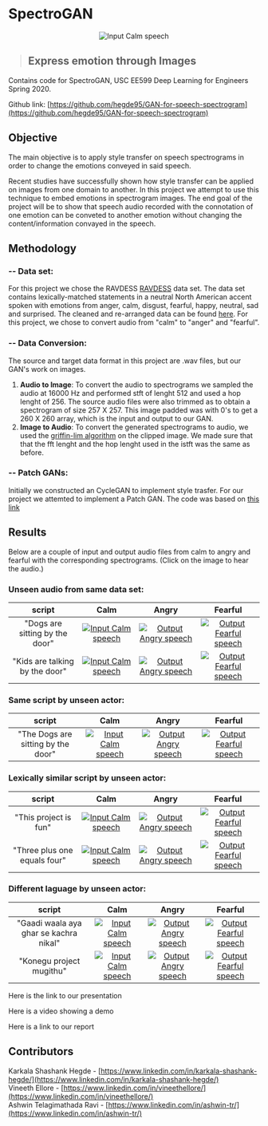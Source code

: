 # SpectroGAN
<p align="center">
    <img src="/GAN-for-speech-spectrogram/results/calm_orig1.jpg" alt="Input Calm speech"/>
</p>

>## Express emotion through Images


Contains code for SpectroGAN, USC EE599 Deep Learning for Engineers Spring 2020.

Github link: [https://github.com/hegde95/GAN-for-speech-spectrogram](https://github.com/hegde95/GAN-for-speech-spectrogram) <br/>



## Objective <br />
The main objective is to apply style transfer on speech spectrograms in order to change the emotions conveyed in said speech.<br/>

Recent studies have successfully shown how style transfer can be applied on images from one domain to another. In this project we attempt to use this technique to embed emotions in spectrogram images. The end goal of the project will be to show that speech audio recorded with the connotation of one emotion can be conveted to another emotion without changing the content/information convayed in the speech. <br />


## Methodology <br/>
### -- Data set: <br/>
For this project we chose the RAVDESS [RAVDESS](https://zenodo.org/record/1188976#.Xq-sIvJKg5k) data set. The data set contains lexically-matched statements in a neutral North American accent spoken with emotions from anger, calm, disgust, fearful, happy, neutral, sad and surprised. The cleaned and re-arranged data can be found [here](https://drive.google.com/drive/folders/12o5dMpEHqxIb8Qm9yHZB0s9at2lw3KPM?usp=sharing). For this project, we chose to convert audio from "calm" to "anger" and "fearful". 
<br />
### -- Data Conversion: <br/>
The source and target data format in this project are .wav files, but our GAN's work on images. 
1. **Audio to Image**: To convert the audio to spectrograms we sampled the audio at 16000 Hz and performed stft of lenght 512 and used a hop lenght of 256. The source audio files were also trimmed as to obtain a spectrogram of size 257 X 257. This image padded was with 0's to get a 260 X 260 array, which is the input and output to our GAN.
2. **Image to Audio**: To convert the generated spectrograms to audio, we used the [griffin-lim algorithm](https://www.researchgate.net/publication/261315209_A_Fast_Griffin-Lim_Algorithm) on the clipped image. We made sure that that the fft lenght and the hop lenght used in the istft was the same as before.<br />

### -- Patch GANs: <br/>
Initially we constructed an CycleGAN to implement style trasfer. For our project we attemted to implement a Patch GAN. The code was based on [this link](https://machinelearningmastery.com/cyclegan-tutorial-with-keras/)<br />

## Results <br/>
Below are a couple of input and output audio files from calm to angry and fearful with the corresponding spectrograms. (Click on the image to hear the audio.) <br/>

### Unseen audio from same data set:

|script|                                                      Calm                                                      |                                                         Angry                                                          |                                                         Fearful                                                          |
| :--------------------------------------------------------------------------------------------------------------: | :--------------------------------------------------------------------------------------------------------------: | :----------------------------------------------------------------------------------------------------------------------------: | :----------------------------------------------------------------------------------------------------------------------------: |
|"Dogs are sitting by the door"|   [![Input Calm speech](/GAN-for-speech-spectrogram/results/calm_orig1.jpg "Input Calm speech")](/GAN-for-speech-spectrogram/results/calm_orig1.wav)    |   [![Output Angry speech](/GAN-for-speech-spectrogram/results/calm_orig1_Anger_generated.jpg "Output Angry speech")](/GAN-for-speech-spectrogram/results/calm_orig1_Anger_generated.wav) |   [![Output Fearful speech](/GAN-for-speech-spectrogram/results/calm_orig1_Fearful_generated.jpg "Output Fearful speech")](/GAN-for-speech-spectrogram/results/calm_orig1_Fearful_generated.wav) |
|"Kids are talking by the door"|   [![Input Calm speech](/GAN-for-speech-spectrogram/results/calm_orig2.jpg "Input Calm speech")](/GAN-for-speech-spectrogram/results/calm_orig2.wav)    |   [![Output Angry speech](/GAN-for-speech-spectrogram/results/calm_orig2_Anger_generated.jpg "Output Angry speech")](/GAN-for-speech-spectrogram/results/calm_orig2_Anger_generated.wav) |   [![Output Fearful speech](/GAN-for-speech-spectrogram/results/calm_orig2_Fearful_generated.jpg "Output Fearful speech")](/GAN-for-speech-spectrogram/results/calm_orig2_Fearful_generated.wav) |

### Same script by unseen actor:

|script|                                                      Calm                                                      |                                                         Angry                                                          |                                                         Fearful                                                          |
| :--------------------------------------------------------------------------------------------------------------: | :--------------------------------------------------------------------------------------------------------------: | :----------------------------------------------------------------------------------------------------------------------------: | :----------------------------------------------------------------------------------------------------------------------------: |
|"The Dogs are sitting by the door"|   [![Input Calm speech](/GAN-for-speech-spectrogram/results/calm_eng2.jpg "Input Calm speech")](/GAN-for-speech-spectrogram/results/calm_eng2.wav)    |   [![Output Angry speech](/GAN-for-speech-spectrogram/results/calm_eng2_Anger_generated.jpg "Output Angry speech")](/GAN-for-speech-spectrogram/results/calm_eng2_Anger_generated.wav) |   [![Output Fearful speech](/GAN-for-speech-spectrogram/results/calm_eng2_Fearful_generated.jpg "Output Fearful speech")](/GAN-for-speech-spectrogram/results/calm_eng2_Fearful_generated.wav) |

### Lexically similar script by unseen actor:

|script|                                                      Calm                                                      |                                                         Angry                                                          |                                                         Fearful                                                          |
| :--------------------------------------------------------------------------------------------------------------: | :--------------------------------------------------------------------------------------------------------------: | :----------------------------------------------------------------------------------------------------------------------------: | :----------------------------------------------------------------------------------------------------------------------------: |
|"This project is fun"|   [![Input Calm speech](/GAN-for-speech-spectrogram/results/calm_eng1.jpg "Input Calm speech")](/GAN-for-speech-spectrogram/results/calm_eng1.wav)    |   [![Output Angry speech](/GAN-for-speech-spectrogram/results/calm_eng1_Anger_generated.jpg "Output Angry speech")](/GAN-for-speech-spectrogram/results/calm_eng1_Anger_generated.wav) |   [![Output Fearful speech](/GAN-for-speech-spectrogram/results/calm_eng1_Fearful_generated.jpg "Output Fearful speech")](/GAN-for-speech-spectrogram/results/calm_eng1_Fearful_generated.wav) |
|"Three plus one equals four"|   [![Input Calm speech](/GAN-for-speech-spectrogram/results/calm_eng3.jpg "Input Calm speech")](/GAN-for-speech-spectrogram/results/calm_eng3.wav)    |   [![Output Angry speech](/GAN-for-speech-spectrogram/results/calm_eng3_Anger_generated.jpg "Output Angry speech")](/GAN-for-speech-spectrogram/results/calm_eng3_Anger_generated.wav) |   [![Output Fearful speech](/GAN-for-speech-spectrogram/results/calm_eng3_Fearful_generated.jpg "Output Fearful speech")](/GAN-for-speech-spectrogram/results/calm_eng3_Fearful_generated.wav) |

### Different laguage by unseen actor:

|script|                                                      Calm                                                      |                                                         Angry                                                          |                                                         Fearful                                                          |
| :--------------------------------------------------------------------------------------------------------------: | :--------------------------------------------------------------------------------------------------------------: | :----------------------------------------------------------------------------------------------------------------------------: | :----------------------------------------------------------------------------------------------------------------------------: |
|"Gaadi waala aya ghar se kachra nikal"|   [![Input Calm speech](/GAN-for-speech-spectrogram/results/calm_hin.jpg "Input Calm speech")](/GAN-for-speech-spectrogram/results/calm_hin.wav)    |   [![Output Angry speech](/GAN-for-speech-spectrogram/results/calm_hin_Anger_generated.jpg "Output Angry speech")](/GAN-for-speech-spectrogram/results/calm_hin_Anger_generated.wav) |   [![Output Fearful speech](/GAN-for-speech-spectrogram/results/calm_hin_Fearful_generated.jpg "Output Fearful speech")](/GAN-for-speech-spectrogram/results/calm_hin_Fearful_generated.wav) |
|"Konegu project mugithu"|   [![Input Calm speech](/GAN-for-speech-spectrogram/results/calm_kan.jpg "Input Calm speech")](/GAN-for-speech-spectrogram/results/calm_kan.wav)    |   [![Output Angry speech](/GAN-for-speech-spectrogram/results/calm_kan_Anger_generated.jpg "Output Angry speech")](/GAN-for-speech-spectrogram/results/calm_kan_Anger_generated.wav) |   [![Output Fearful speech](/GAN-for-speech-spectrogram/results/calm_kan_Fearful_generated.jpg "Output Fearful speech")](/GAN-for-speech-spectrogram/results/calm_kan_Fearful_generated.wav) |



Here is the link to our presentation<br/>

Here is a video showing a demo<br/>

Here is a link to our report<br/>

## Contributors <br/>
Karkala Shashank Hegde - [https://www.linkedin.com/in/karkala-shashank-hegde/](https://www.linkedin.com/in/karkala-shashank-hegde/)<br/>
Vineeth Ellore - [https://www.linkedin.com/in/vineethellore/](https://www.linkedin.com/in/vineethellore/) <br/>
Ashwin Telagimathada Ravi - [https://www.linkedin.com/in/ashwin-tr/](https://www.linkedin.com/in/ashwin-tr/)<br/>

